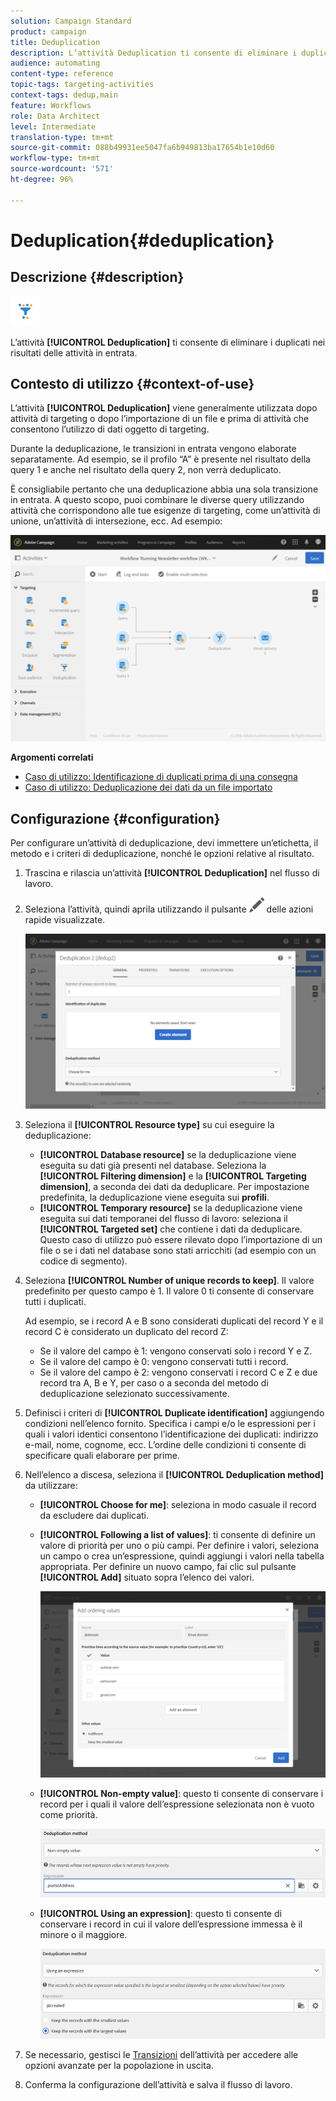 ```yaml
---
solution: Campaign Standard
product: campaign
title: Deduplication
description: L’attività Deduplication ti consente di eliminare i duplicati nei risultati delle attività in entrata.
audience: automating
content-type: reference
topic-tags: targeting-activities
context-tags: dedup,main
feature: Workflows
role: Data Architect
level: Intermediate
translation-type: tm+mt
source-git-commit: 088b49931ee5047fa6b949813ba17654b1e10d60
workflow-type: tm+mt
source-wordcount: '571'
ht-degree: 96%

---
```



# Deduplication{#deduplication}

## Descrizione {#description}

![](assets/deduplication.png)

L’attività **[!UICONTROL Deduplication]** ti consente di eliminare i duplicati nei risultati delle attività in entrata.

## Contesto di utilizzo {#context-of-use}

L’attività **[!UICONTROL Deduplication]** viene generalmente utilizzata dopo attività di targeting o dopo l’importazione di un file e prima di attività che consentono l’utilizzo di dati oggetto di targeting.

Durante la deduplicazione, le transizioni in entrata vengono elaborate separatamente. Ad esempio, se il profilo “A” è presente nel risultato della query 1 e anche nel risultato della query 2, non verrà deduplicato.

È consigliabile pertanto che una deduplicazione abbia una sola transizione in entrata. A questo scopo, puoi combinare le diverse query utilizzando attività che corrispondono alle tue esigenze di targeting, come un’attività di unione, un’attività di intersezione, ecc. Ad esempio:

![](assets/dedup_bonnepratique.png)

**Argomenti correlati**

* [Caso di utilizzo: Identificazione di duplicati prima di una consegna](../../automating/using/identifying-duplicated-before-delivery.md)
* [Caso di utilizzo: Deduplicazione dei dati da un file importato](../../automating/using/deduplicating-data-imported-file.md)

## Configurazione {#configuration}

Per configurare un’attività di deduplicazione, devi immettere un’etichetta, il metodo e i criteri di deduplicazione, nonché le opzioni relative al risultato.

1. Trascina e rilascia un’attività **[!UICONTROL Deduplication]** nel flusso di lavoro.
1. Seleziona l’attività, quindi aprila utilizzando il pulsante ![](assets/edit_darkgrey-24px.png) delle azioni rapide visualizzate.

   ![](assets/deduplication_1.png)

1. Seleziona il **[!UICONTROL Resource type]** su cui eseguire la deduplicazione:

   * **[!UICONTROL Database resource]** se la deduplicazione viene eseguita su dati già presenti nel database. Seleziona la **[!UICONTROL Filtering dimension]** e la **[!UICONTROL Targeting dimension]**, a seconda dei dati da deduplicare. Per impostazione predefinita, la deduplicazione viene eseguita sui **profili**.
   * **[!UICONTROL Temporary resource]** se la deduplicazione viene eseguita sui dati temporanei del flusso di lavoro: seleziona il **[!UICONTROL Targeted set]** che contiene i dati da deduplicare. Questo caso di utilizzo può essere rilevato dopo l’importazione di un file o se i dati nel database sono stati arricchiti (ad esempio con un codice di segmento).

1. Seleziona **[!UICONTROL Number of unique records to keep]**. Il valore predefinito per questo campo è 1. Il valore 0 ti consente di conservare tutti i duplicati.

   Ad esempio, se i record A e B sono considerati duplicati del record Y e il record C è considerato un duplicato del record Z:

   * Se il valore del campo è 1: vengono conservati solo i record Y e Z.
   * Se il valore del campo è 0: vengono conservati tutti i record.
   * Se il valore del campo è 2: vengono conservati i record C e Z e due record tra A, B e Y, per caso o a seconda del metodo di deduplicazione selezionato successivamente.

1. Definisci i criteri di **[!UICONTROL Duplicate identification]** aggiungendo condizioni nell’elenco fornito. Specifica i campi e/o le espressioni per i quali i valori identici consentono l’identificazione dei duplicati: indirizzo e-mail, nome, cognome, ecc. L’ordine delle condizioni ti consente di specificare quali elaborare per prime.
1. Nell’elenco a discesa, seleziona il **[!UICONTROL Deduplication method]** da utilizzare:

   * **[!UICONTROL Choose for me]**: seleziona in modo casuale il record da escludere dai duplicati.
   * **[!UICONTROL Following a list of values]**: ti consente di definire un valore di priorità per uno o più campi. Per definire i valori, seleziona un campo o crea un’espressione, quindi aggiungi i valori nella tabella appropriata. Per definire un nuovo campo, fai clic sul pulsante **[!UICONTROL Add]** situato sopra l’elenco dei valori.

      ![](assets/deduplication_2.png)

   * **[!UICONTROL Non-empty value]**: questo ti consente di conservare i record per i quali il valore dell’espressione selezionata non è vuoto come priorità.

      ![](assets/deduplication_3.png)

   * **[!UICONTROL Using an expression]**: questo ti consente di conservare i record in cui il valore dell’espressione immessa è il minore o il maggiore.

      ![](assets/deduplication_4.png)

1. Se necessario, gestisci le [Transizioni](../../automating/using/activity-properties.md) dell’attività per accedere alle opzioni avanzate per la popolazione in uscita.
1. Conferma la configurazione dell’attività e salva il flusso di lavoro.
